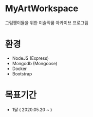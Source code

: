 # MyArtWorkspace
그림쟁이들을 위한 미술작품 아카이브 프로그램

# 환경
- NodeJS (Express) 
- Mongodb (Mongoose)
- Docker
- Bootstrap


# 목표기간
- 1달 ( 2020.05.20 ~ )
